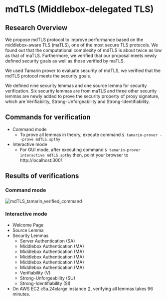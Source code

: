 # mdTLS (Middlebox-delegated TLS)
## Research Overview
We propose mdTLS protocol to improve performance based on the middlebox-aware TLS (maTLS), one of the most secure TLS protocols. We found
out that the computational complexity of mdTLS is about twice as low as that of maTLS. 
Furthermore, we verified that our proposal meets newly defined security goals as well as those verified by maTLS.

We used Tamarin prover to evaluate security of mdTLS, we verified that the mdTLS protocol meets the security goals.

We defined nine security lemmas and one source lemma for security verification.
Six security lemmas are from maTLS and three other security lemmas are newly added to prove the security property of proxy signature, which are Verifiability, Strong-Unforgeability and Strong-Identifiability.



## Commands for verification
- Command mode
  - To prove all lemmas in theory, execute command `$ tamarin-prover --prove mdTLS.spthy`
- Interactive mode
  - For GUI mode, after executing command `$ tamarin-prover interactive mdTLS.spthy`  then, point your browser to http://localhost:3001

## Results of verifications
  ### Command mode
   ![mdTLS_tamarin_verified_command](https://github.com/thyun1121/mdTLS/assets/18222806/2483cdb3-01aa-4cb2-89e0-967197897642)
  ### Interactive mode
  - Welcome Page
  - Source Lemma
  - Security Lemmas
    - Server Authentication (SA)
    - Middlebox Authentication (MA)
    - Middlebox Authentication (MA)
    - Middlebox Authentication (MA)
    - Middlebox Authentication (MA)
    - Middlebox Authentication (MA)
    - Verifiability (V)
    - Strong-Unforgeability (SU)
    - Strong-Identifiability (SI)
- On AWS EC2 c5a.24xlarge instance (), verifying all lemmas takes 96 minutes.
